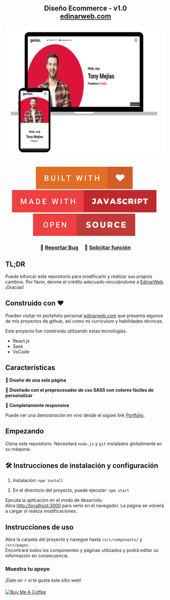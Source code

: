 <h2 align="center">
  Diseño Ecommerce - v1.0<br/>
  <a href="https://edinarweb.com" target="_blank">edinarweb.com</a>
</h2>
<div align="center">
  <img alt="Demo" src="https://github.com/EdinarWeb/Portfolio/blob/main/public/images/readme-img1.png" />
</div>

<br/>

<div align="center">

[![edinarweb](https://github.com/EdinarWeb/Ecommerce/blob/main/public/images/badges/built-with-love.svg)](https://github.com/EdinarWeb/Ecommerce/) &nbsp;
[![edinarweb](https://github.com/EdinarWeb/Ecommerce/blob/main/public/images/badges/made-with-javascript.svg)](https://github.com/EdinarWeb/) &nbsp;
[![edinarweb](https://github.com/EdinarWeb/Ecommerce/blob/main/public/images/badges/open-source.svg)](https://github.com/EdinarWeb/Ecommerce/) &nbsp;

</div>

<h3 align="center">
    🔹
    <a href="https://github.com/EdinarWeb/Ecommerce/issues">Reportar Bug</a> &nbsp; &nbsp;
    🔹
    <a href="https://github.com/EdinarWeb/Ecommerce/issues">Solicitar función</a>
</h3>

## TL;DR

Puede bifurcar este repositorio para modificarlo y realizar sus propios cambios. Por favor, denme el crédito adecuado vinculándome a [EdinarWeb](https://github.com/EdinarWeb/). ¡Gracias!

## Construido con ❤️

Pueden visitar mi portafolio personal <a href="http://edinarweb.com/" target="_blank">edinarweb.com</a> que presenta algunos de mis proyectos de github, así como mi currículum y habilidades técnicas.<br/>

Este proyecto fue construido utilizando estas tecnologías.

- React.js
- Sass
- VsCode

## Características

**📖 Diseño de una sola página**

**🎨 Diseñado con el preprocesador de css SASS con colores fáciles de personalizar**

**📱 Completamente responsive**

Puede ver una demostración en vivo desde el siguiel link [Portfolio](https://github.com/EdinarWeb/).

## Empezando

Clona este repositorio. Necesitará `node.js` y `git` instalados globalmente en su máquina.

## 🛠 Instrucciones de instalación y configuración

1. Instalación: `npm install`

2. En el directorio del proyecto, puede ejecutar: `npm start`

Ejecuta la aplicación en el modo de desarrollo.\
Abra [http://localhost:3000](http://localhost:3000) para verlo en el navegador.
La página se volverá a cargar si realiza modificaciones.

## Instrucciones de uso

Abra la carpeta del proyecto y navegue hasta `/src/components/` y `/src/pages`. <br/>
Encontrará todos los componentes y páginas utilizados y podrá editar su información en consecuencia.

### Muestra tu apoyo

¡Dale un ⭐ si te gusta este sitio web!

<a href="https://www.buymeacoffee.com/edinarweb" target="_blank"><img src="https://cdn.buymeacoffee.com/buttons/v2/default-violet.png" alt="Buy Me A Coffee" height= "60px" width= "217px" ></a>
